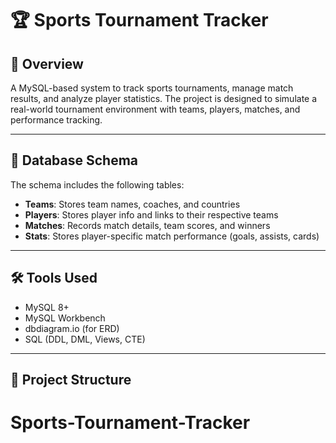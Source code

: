 # 🏆 Sports Tournament Tracker

## 📌 Overview

A MySQL-based system to track sports tournaments, manage match results, and analyze player statistics. The project is designed to simulate a real-world tournament environment with teams, players, matches, and performance tracking.

---

## 🧱 Database Schema

The schema includes the following tables:

- **Teams**: Stores team names, coaches, and countries
- **Players**: Stores player info and links to their respective teams
- **Matches**: Records match details, team scores, and winners
- **Stats**: Stores player-specific match performance (goals, assists, cards)

---

## 🛠️ Tools Used

- MySQL 8+
- MySQL Workbench
- dbdiagram.io (for ERD)
- SQL (DDL, DML, Views, CTE)

---

## 📁 Project Structure

# Sports-Tournament-Tracker
